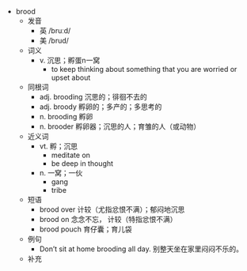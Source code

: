 - brood
  - 发音
    - 英 /bruːd/
    - 美 /brud/
  - 词义
    - v. 沉思；孵蛋n一窝
      - to keep thinking about something that you are worried or upset about
  - 同根词
    - adj. brooding 沉思的；徘徊不去的
    - adj. broody 孵卵的；多产的；多思考的
    - n. brooding 孵卵
    - n. brooder 孵卵器；沉思的人；育雏的人（或动物）
  - 近义词
    - vt. 孵；沉思
      - meditate on
      - be deep in thought
    - n. 一窝；一伙
      - gang
      - tribe
  - 短语
    - brood over 计较（尤指忿恨不满）；郁闷地沉思
    - brood on 念念不忘， 计较（特指忿恨不满）
    - brood pouch 育仔囊；育儿袋
  - 例句
    - Don’t sit at home brooding all day. 别整天坐在家里闷闷不乐的。
  - 补充